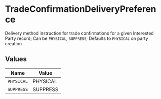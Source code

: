 # TradeConfirmationDeliveryPreference

Delivery method instruction for trade confirmations for a given Interested Party record; Can be `PHYSICAL`, `SUPPRESS`; Defaults to `PHYSICAL` on party creation


## Values

| Name       | Value      |
| ---------- | ---------- |
| `PHYSICAL` | PHYSICAL   |
| `SUPPRESS` | SUPPRESS   |